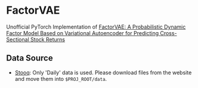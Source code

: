 # FactorVAE

Unofficial PyTorch Implementation of [FactorVAE: A Probabilistic Dynamic Factor Model Based on Variational Autoencoder for Predicting Cross-Sectional Stock Returns](https://ojs.aaai.org/index.php/AAAI/article/view/20369)

## Data Source

- [Stooq](https://stooq.com/db/h/): Only 'Daily' data is used. Please download files from the website and move them into `$PROJ_ROOT/data`.
